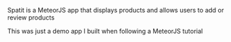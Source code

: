 Spatit is a MeteorJS app that displays products and allows users to add or review products

This was just a demo app I built when following a MeteorJS tutorial